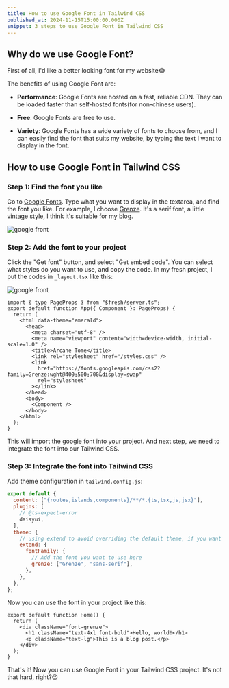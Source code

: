 ```yaml
---
title: How to use Google Font in Tailwind CSS
published_at: 2024-11-15T15:00:00.000Z
snippet: 3 steps to use Google Font in Tailwind CSS
---
```


## Why do we use Google Font?

First of all, I'd like a better looking font for my website😂

The benefits of using Google Font are:

- **Performance**: Google Fonts are hosted on a fast, reliable CDN. They can be loaded faster than self-hosted fonts(for non-chinese users).

- **Free**: Google Fonts are free to use.

- **Variety**: Google Fonts has a wide variety of fonts to choose from, and I can easily find the font that suits my website, by typing the text I want to display in the font.

## How to use Google Font in Tailwind CSS

### Step 1: Find the font you like

Go to [Google Fonts](https://fonts.google.com/?preview.text=Arcane%20Tome).
Type what you want to display in the textarea, and find the font you like. For example, I choose [Grenze](https://fonts.google.com/?preview.text=Arcane%20Tome&query=Grenze). It's a serif font, a little vintage style, I think it's suitable for my blog.

![google front](/posts/google_font_01.png)

### Step 2: Add the font to your project

Click the "Get font" button, and select "Get embed code". You can select what styles do you want to use, and copy the code. In my fresh project, I put the codes in `_layout.tsx` like this:

![google front](/posts/google_font_02.png)

```tsx
import { type PageProps } from "$fresh/server.ts";
export default function App({ Component }: PageProps) {
  return (
    <html data-theme="emerald">
      <head>
        <meta charset="utf-8" />
        <meta name="viewport" content="width=device-width, initial-scale=1.0" />
        <title>Arcane Tome</title>
        <link rel="stylesheet" href="/styles.css" />
        <link
          href="https://fonts.googleapis.com/css2?family=Grenze:wght@400;500;700&display=swap"
          rel="stylesheet"
        ></link>
      </head>
      <body>
        <Component />
      </body>
    </html>
  );
}
```

This will import the google font into your project. And next step, we need to integrate the font into our Tailwind CSS.

### Step 3: Integrate the font into Tailwind CSS

Add theme configuration in `tailwind.config.js`:

```js
export default {
  content: ["{routes,islands,components}/**/*.{ts,tsx,js,jsx}"],
  plugins: [
    // @ts-expect-error
    daisyui,
  ],
  theme: {
    // using extend to avoid overriding the default theme, if you want to use the default theme, you can remove the extend key
    extend: {
      fontFamily: {
        // Add the font you want to use here
        grenze: ["Grenze", "sans-serif"],
      },
    },
  },
};
```

Now you can use the font in your project like this:

```tsx
export default function Home() {
  return (
    <div className="font-grenze">
      <h1 className="text-4xl font-bold">Hello, world!</h1>
      <p className="text-lg">This is a blog post.</p>
    </div>
  );
}
```

That's it! Now you can use Google Font in your Tailwind CSS project. It's not that hard, right?😉
